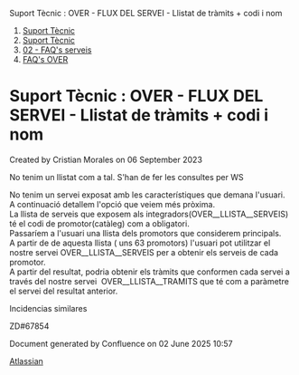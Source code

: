 Suport Tècnic : OVER - FLUX DEL SERVEI - Llistat de tràmits + codi i nom  

1.  [Suport Tècnic](index.html)
2.  [Suport Tècnic](13893782.html)
3.  [02 - FAQ's serveis](26313393.html)
4.  [FAQ's OVER](28705589.html)

Suport Tècnic : OVER - FLUX DEL SERVEI - Llistat de tràmits + codi i nom
========================================================================

Created by Cristian Morales on 06 September 2023

No tenim un llistat com a tal. S'han de fer les consultes per WS

  

No tenim un servei exposat amb les característiques que demana l'usuari.  
A continuació detallem l'opció que veiem més pròxima.  
La llista de serveis que exposem als integradors(OVER\__LLISTA\__SERVEIS) té el codi de promotor(catàleg) com a obligatori.  
Passaríem a l'usuari una llista dels promotors que considerem principals.  
A partir de de aquesta llista ( uns 63 promotors) l'usuari pot utilitzar el nostre servei OVER\__LLISTA\__SERVEIS per a obtenir els serveis de cada promotor.  
A partir del resultat, podria obtenir els tràmits que conformen cada servei a través del nostre servei  OVER\__LLISTA\__TRAMITS que té com a paràmetre el servei del resultat anterior.

Incidencias similares

ZD#67854

  

Document generated by Confluence on 02 June 2025 10:57

[Atlassian](http://www.atlassian.com/)